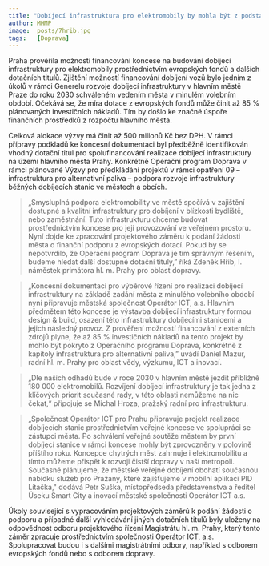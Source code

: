 ```yaml
---
title: "Dobíjecí infrastruktura pro elektromobily by mohla být z podstatné části financována z evropských peněz"
author: MHMP
image:  posts/7hrib.jpg
tags:   [Doprava]
---
```


Praha prověřila možnosti financování koncese na budování dobíjecí infrastruktury pro elektromobily prostřednictvím evropských fondů a dalších dotačních titulů. Zjištění možností financování dobíjení vozů bylo jedním z úkolů v rámci Generelu rozvoje dobíjecí infrastruktury v hlavním městě Praze do roku 2030 schváleném vedením města v minulém volebním období. Očekává se, že míra dotace z evropských fondů může činit až 85 % plánovaných investičních nákladů. Tím by došlo ke značné úspoře finančních prostředků z rozpočtu hlavního města. 

Celková alokace výzvy má činit až 500 milionů Kč bez DPH. V rámci přípravy podkladů ke koncesní dokumentaci byl předběžně identifikován vhodný dotační titul pro spolufinancování realizace dobíjecí infrastruktury na území hlavního města Prahy. Konkrétně Operační program Doprava v rámci plánované Výzvy pro předkládání projektů v rámci opatření 09 – infrastruktura pro alternativní paliva – podpora rozvoje infrastruktury běžných dobíjecích stanic ve městech a obcích.

> „Smysluplná podpora elektromobility ve městě spočívá v zajištění dostupné a kvalitní infrastruktury pro dobíjení v blízkosti bydliště, nebo zaměstnání. Tuto infrastrukturu chceme budovat prostřednictvím koncese pro její provozování ve veřejném prostoru. Nyní dojde ke zpracování projektového záměru k podání žádosti města o finanční podporu z evropských dotací. Pokud by se nepotvrdilo, že Operační program Doprava je tím správným řešením, budeme hledat další dostupné dotační tituly,” říká Zdeněk Hřib, I. náměstek primátora hl. m. Prahy pro oblast dopravy. 

> „Koncesní dokumentaci pro výběrové řízení pro realizaci dobíjecí infrastruktury na základě zadání města z minulého volebního období nyní připravuje městská společnost Operátor ICT, a.s. Hlavním předmětem této koncese je výstavba dobíjecí infrastruktury formou design & build, osazení této infrastruktury dobíjecími stanicemi a jejich následný provoz. Z prověření možností financování z externích zdrojů plyne, že až 85 % investičních nákladů na tento projekt by mohlo být pokryto z Operačního programu Doprava, konkrétně z kapitoly infrastruktura pro alternativní paliva,” uvádí Daniel Mazur, radní hl. m. Prahy pro oblast vědy, výzkumu, ICT a inovací. 

> „Dle našich odhadů bude v roce 2030 v hlavním městě jezdit přibližně 180 000 elektromobilů. Rozvíjení dobíjecí infrastruktury je tak jedna z klíčových priorit současné rady, v této oblasti nemůžeme na nic čekat,“ připojuje se Michal Hroza, pražský radní pro infrastrukturu.

> „Společnost Operátor ICT pro Prahu připravuje projekt realizace dobíjecích stanic prostřednictvím veřejné koncese ve spolupráci se zástupci města. Po schválení veřejné soutěže městem by první dobíjecí stanice v rámci koncese mohly být zprovozněny v polovině příštího roku. Koncepce chytrých měst zahrnuje i elektromobilitu a tímto můžeme přispět k rozvoji čistší dopravy v naší metropoli. Současně plánujeme, že městské veřejné dobíjení obohatí současnou nabídku služeb pro Pražany, které zajišťujeme v mobilní aplikaci PID Lítačka," dodává Petr Suška, místopředseda představenstva a ředitel Úseku Smart City a inovací městské společnosti Operátor ICT a.s.

Úkoly související s vypracováním projektových záměrů k podání žádosti o podporu a případné další vyhledávání jiných dotačních titulů byly uloženy na odpovědnost odboru projektového řízení Magistrátu hl. m. Prahy, který tento záměr zpracuje prostřednictvím společnosti Operátor ICT, a.s. Spolupracovat budou i s dalšími magistrátními odbory, například s odborem evropských fondů nebo s odborem dopravy.
